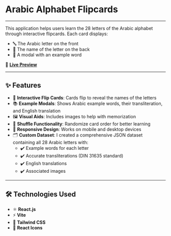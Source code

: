 # Arabic Alphabet Flipcards

---

This application helps users learn the 28 letters of the Arabic alphabet through interactive flipcards. Each card displays:

- 🔤 The Arabic letter on the front
- 📝 The name of the letter on the back
- 📖 A modal with an example word

🔗 **[Live Preview](https://learn-the-arabic-alphabet.netlify.app/)**

---

## ✨ Features

- 🎴 **Interactive Flip Cards**: Cards flip to reveal the names of the letters
- 📚 **Example Modals**: Shows Arabic example words, their transliteration, and English translation
- 🖼️ **Visual Aids**: Includes images to help with memorization
- 🔀 **Shuffle Functionality**: Randomize card order for better learning
- 📱 **Responsive Design**: Works on mobile and desktop devices
- 🗂️ **Custom Dataset**: I created a comprehensive JSON dataset containing all 28 Arabic letters with:
  - ✔️ Example words for each letter
  - ✔️ Accurate transliterations (DIN 31635 standard)
  - ✔️ English translations
  - ✔️ Associated images

---

## 🛠️ Technologies Used

- ⚛️ **React.js**
- ⚡ **Vite**
- 🎨 **Tailwind CSS**
- 🔣 **React Icons**
